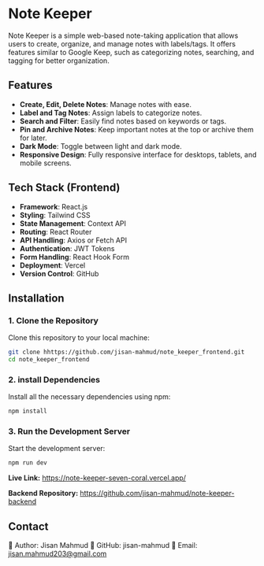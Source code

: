 # Note Keeper

Note Keeper is a simple web-based note-taking application that allows users to create, organize, and manage notes with labels/tags. It offers features similar to Google Keep, such as categorizing notes, searching, and tagging for better organization.


## Features

- **Create, Edit, Delete Notes**: Manage notes with ease.
- **Label and Tag Notes**: Assign labels to categorize notes.
- **Search and Filter**: Easily find notes based on keywords or tags.
- **Pin and Archive Notes**: Keep important notes at the top or archive them for later.
- **Dark Mode**: Toggle between light and dark mode.
- **Responsive Design**: Fully responsive interface for desktops, tablets, and mobile screens.


## Tech Stack (Frontend)

- **Framework**: React.js  
- **Styling**: Tailwind CSS  
- **State Management**:  Context API
- **Routing**: React Router  
- **API Handling**: Axios or Fetch API  
- **Authentication**: JWT Tokens  
- **Form Handling**: React Hook Form
- **Deployment**: Vercel
- **Version Control**: GitHub  


## Installation

### 1. Clone the Repository

Clone this repository to your local machine:

```bash
git clone hhttps://github.com/jisan-mahmud/note_keeper_frontend.git
cd note_keeper_frontend
```


### 2. install Dependencies

Install all the necessary dependencies using npm:

```bash
npm install
```


### 3. Run the Development Server

Start the development server:


```bash
npm run dev
```
**Live Link:** https://note-keeper-seven-coral.vercel.app/

**Backend Repository:** https://github.com/jisan-mahmud/note-keeper-backend


## Contact

📌 Author: Jisan Mahmud
🔗 GitHub: jisan-mahmud
📧 Email: [jisan.mahmud203@gmail.com](jisan.mahmud203@gmail.com)



